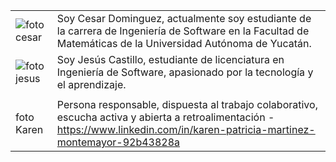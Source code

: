 |   |   |
|---|---|
| ![foto cesar](https://media.licdn.com/dms/image/D4E03AQFQmR5Bua3aqQ/profile-displayphoto-shrink_800_800/0/1693167760782?e=1701302400&v=beta&t=FHF02ZaDH7MVveA4lCfFXqXcP0ohbp5j-L0l5rFdu3w)  |  Soy Cesar Dominguez, actualmente soy estudiante de la carrera de Ingeniería de Software en la Facultad de Matemáticas de la Universidad Autónoma de Yucatán.|
| ![foto jesus](https://media.licdn.com/dms/image/D4E03AQGvPqxxSDkOxg/profile-displayphoto-shrink_400_400/0/1693156333411?e=1700697600&v=beta&t=_IoPqEaRz3wU1FOxWejfyg2pdZJVeKNXh2onK6wLdTM)  | Soy Jesús Castillo, estudiante de licenciatura en Ingeniería de Software, apasionado por la tecnología y el aprendizaje.  |
|  |   |
| foto Karen   |  Persona responsable, dispuesta al trabajo colaborativo, escucha activa y abierta a retroalimentación - https://www.linkedin.com/in/karen-patricia-martinez-montemayor-92b43828a |

